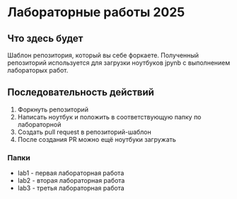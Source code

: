 # Лабораторные работы 2025

## Что здесь будет

Шаблон репозитория, который вы себе форкаете.
Полученный репозиторий используется для загрузки ноутбуков jpynb
с выполнением лабораторых работ.

## Последовательность действий

1. Форкнуть репозиторий
2. Написать ноутбук и положить в соответствующую папку по
  лабораторной
3. Создать pull request в репозиторий-шаблон
4. После создания PR можно ещё ноутбуки загружать

### Папки

- lab1 - первая лабораторная работа
- lab2 - вторая лабораторная работа
- lab3 - третья лабораторная работа
